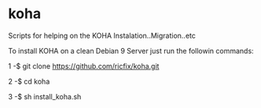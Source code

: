 # koha
Scripts for helping on the KOHA Instalation..Migration..etc

To install KOHA on a clean Debian 9 Server just run the followin commands:

1 -$ git clone https://github.com/ricfix/koha.git

2 -$ cd koha

3 -$ sh install_koha.sh 
